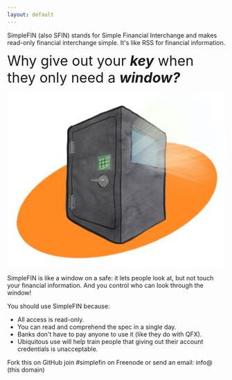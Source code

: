 ```yaml
---
layout: default
---
```


SimpleFIN (also SFIN) stands for Simple Financial Interchange and makes read-only financial interchange simple. It's like RSS for financial information.

<span style="font-size: 2rem;">Why give out your <span style="font-weight: bold; font-style: italic;">key</span> when they only need a <span style="font-weight: bold; font-style: italic;">window?</span></span>

<center>
    <img src="/img/safe.png">
</center>

SimpleFIN is like a window on a safe: it lets people look at, but not touch your financial information. And you control who can look through the window!

You should use SimpleFIN because:

- All access is read-only.
- You can read and comprehend the spec in a single day.
- Banks don't have to pay anyone to use it (like they do with QFX).
- Ubiquitous use will help train people that giving out their account credentials is unacceptable.

Fork this on GitHub join #simplefin on Freenode or send an email: info@ (this domain)

